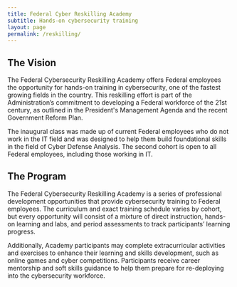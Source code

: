 ```yaml
---
title: Federal Cyber Reskilling Academy
subtitle: Hands-on cybersecurity training
layout: page
permalink: /reskilling/
---
```


## The Vision

The Federal Cybersecurity Reskilling Academy offers Federal employees the opportunity for hands-on training in cybersecurity, one of the fastest growing fields in the country. This reskilling effort is part of the Administration’s commitment to developing a Federal workforce of the 21st century, as outlined in the President's Management Agenda and the recent Government Reform Plan.

The inaugural class was made up of current Federal employees who do not work in the IT field and was designed to help them build foundational skills in the field of Cyber Defense Analysis. The second cohort is open to all Federal employees, including those working in IT.

## The Program

The Federal Cybersecurity Reskilling Academy is a series of professional development opportunities that provide cybersecurity training to Federal employees. The curriculum and exact training schedule varies by cohort, but every opportunity will consist of a mixture of direct instruction, hands-on learning and labs, and period assessments to track participants’ learning progress.

Additionally, Academy participants may complete extracurricular activities and exercises to enhance their learning and skills development, such as online games and cyber competitions. Participants receive career mentorship and soft skills guidance to help them prepare for re-deploying into the cybersecurity workforce.
